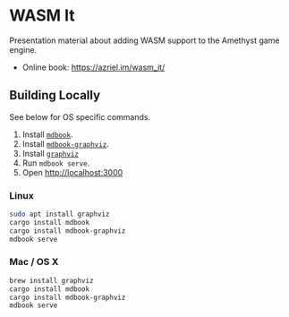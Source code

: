 # WASM It

Presentation material about adding WASM support to the Amethyst game engine.

* Online book: https://azriel.im/wasm_it/

## Building Locally

See below for OS specific commands.

1. Install [`mdbook`](https://github.com/rust-lang/mdBook).
2. Install [`mdbook-graphviz`](https://github.com/dylanowen/mdbook-graphviz).
3. Install [`graphviz`](https://www.graphviz.org/download/)
4. Run `mdbook serve`.
5. Open <http://localhost:3000>

### Linux

```bash
sudo apt install graphviz
cargo install mdbook
cargo install mdbook-graphviz
mdbook serve
```

### Mac / OS X

```bash
brew install graphviz
cargo install mdbook
cargo install mdbook-graphviz
mdbook serve
```
